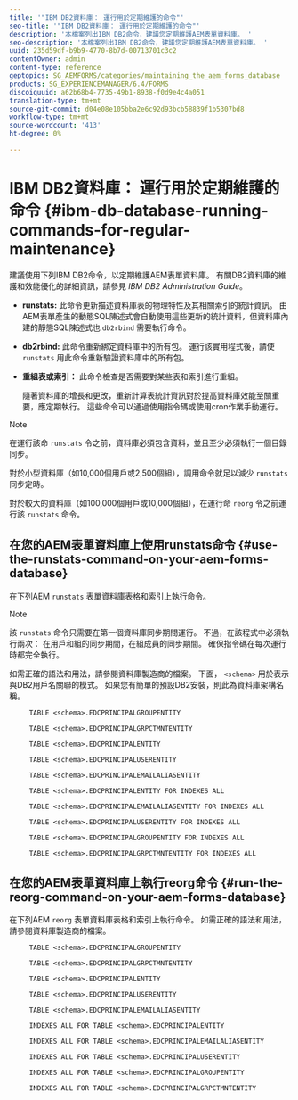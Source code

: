 ```yaml
---
title: '"IBM DB2資料庫： 運行用於定期維護的命令"'
seo-title: '"IBM DB2資料庫： 運行用於定期維護的命令"'
description: '本檔案列出IBM DB2命令，建議您定期維護AEM表單資料庫。 '
seo-description: '本檔案列出IBM DB2命令，建議您定期維護AEM表單資料庫。 '
uuid: 235d59df-b9b9-4770-8b7d-00713701c3c2
contentOwner: admin
content-type: reference
geptopics: SG_AEMFORMS/categories/maintaining_the_aem_forms_database
products: SG_EXPERIENCEMANAGER/6.4/FORMS
discoiquuid: a62b68b4-7735-49b1-8938-f0d9e4c4a051
translation-type: tm+mt
source-git-commit: d04e08e105bba2e6c92d93bcb58839f1b5307bd8
workflow-type: tm+mt
source-wordcount: '413'
ht-degree: 0%

---
```



# IBM DB2資料庫： 運行用於定期維護的命令 {#ibm-db-database-running-commands-for-regular-maintenance}

建議使用下列IBM DB2命令，以定期維護AEM表單資料庫。 有關DB2資料庫的維護和效能優化的詳細資訊，請參見 *IBM DB2 Administration Guide*。

* **runstats:** 此命令更新描述資料庫表的物理特性及其相關索引的統計資訊。 由AEM表單產生的動態SQL陳述式會自動使用這些更新的統計資料，但資料庫內建的靜態SQL陳述式也 `db2rbind` 需要執行命令。
* **db2rbind:** 此命令重新綁定資料庫中的所有包。 運行該實用程式後，請使 `runstats` 用此命令重新驗證資料庫中的所有包。
* **重組表或索引：** 此命令檢查是否需要對某些表和索引進行重組。

   隨著資料庫的增長和更改，重新計算表統計資訊對於提高資料庫效能至關重要，應定期執行。 這些命令可以通過使用指令碼或使用cron作業手動運行。

>[!NOTE]
>
>在運行該命 `runstats` 令之前，資料庫必須包含資料，並且至少必須執行一個目錄同步。

對於小型資料庫（如10,000個用戶或2,500個組），調用命令就足以減少 `runstats` 同步定時。

對於較大的資料庫（如100,000個用戶或10,000個組），在運行命 `reorg` 令之前運行該 `runstats` 命令。

## 在您的AEM表單資料庫上使用runstats命令 {#use-the-runstats-command-on-your-aem-forms-database}

在下列AEM `runstats` 表單資料庫表格和索引上執行命令。

>[!NOTE]
>
>該 `runstats` 命令只需要在第一個資料庫同步期間運行。 不過，在該程式中必須執行兩次： 在用戶和組的同步期間，在組成員的同步期間。 確保指令碼在每次運行時都完全執行。

如需正確的語法和用法，請參閱資料庫製造商的檔案。 下面， `<schema>` 用於表示與DB2用戶名關聯的模式。 如果您有簡單的預設DB2安裝，則此為資料庫架構名稱。

```as3
     TABLE <schema>.EDCPRINCIPALGROUPENTITY 
  
     TABLE <schema>.EDCPRINCIPALGRPCTMNTENTITY 
  
     TABLE <schema>.EDCPRINCIPALENTITY 
  
     TABLE <schema>.EDCPRINCIPALUSERENTITY 
  
     TABLE <schema>.EDCPRINCIPALEMAILALIASENTITY 
  
     TABLE <schema>.EDCPRINCIPALENTITY FOR INDEXES ALL 
  
     TABLE <schema>.EDCPRINCIPALEMAILALIASENTITY FOR INDEXES ALL 
  
     TABLE <schema>.EDCPRINCIPALUSERENTITY FOR INDEXES ALL 
  
     TABLE <schema>.EDCPRINCIPALGROUPENTITY FOR INDEXES ALL 
  
     TABLE <schema>.EDCPRINCIPALGRPCTMNTENTITY FOR INDEXES ALL
```

## 在您的AEM表單資料庫上執行reorg命令 {#run-the-reorg-command-on-your-aem-forms-database}

在下列AEM `reorg` 表單資料庫表格和索引上執行命令。 如需正確的語法和用法，請參閱資料庫製造商的檔案。

```as3
     TABLE <schema>.EDCPRINCIPALGROUPENTITY 
  
     TABLE <schema>.EDCPRINCIPALGRPCTMNTENTITY 
  
     TABLE <schema>.EDCPRINCIPALENTITY 
  
     TABLE <schema>.EDCPRINCIPALUSERENTITY 
  
     TABLE <schema>.EDCPRINCIPALEMAILALIASENTITY 
  
     INDEXES ALL FOR TABLE <schema>.EDCPRINCIPALENTITY 
  
     INDEXES ALL FOR TABLE <schema>.EDCPRINCIPALEMAILALIASENTITY 
  
     INDEXES ALL FOR TABLE <schema>.EDCPRINCIPALUSERENTITY 
  
     INDEXES ALL FOR TABLE <schema>.EDCPRINCIPALGROUPENTITY 
  
     INDEXES ALL FOR TABLE <schema>.EDCPRINCIPALGRPCTMNTENTITY
```

